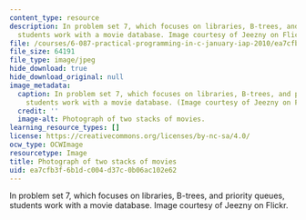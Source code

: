 ```yaml
---
content_type: resource
description: In problem set 7, which focuses on libraries, B-trees, and priority queues,
  students work with a movie database. Image courtesy of Jeezny on Flickr.
file: /courses/6-087-practical-programming-in-c-january-iap-2010/ea7cfb3f6b1dc004d37c0b06ac102e62_6-087iap10.jpg
file_size: 64191
file_type: image/jpeg
hide_download: true
hide_download_original: null
image_metadata:
  caption: In problem set 7, which focuses on libraries, B-trees, and priority queues,
    students work with a movie database. (Image courtesy of Jeezny on Flickr.)
  credit: ''
  image-alt: Photograph of two stacks of movies.
learning_resource_types: []
license: https://creativecommons.org/licenses/by-nc-sa/4.0/
ocw_type: OCWImage
resourcetype: Image
title: Photograph of two stacks of movies
uid: ea7cfb3f-6b1d-c004-d37c-0b06ac102e62
---
```

In problem set 7, which focuses on libraries, B-trees, and priority queues, students work with a movie database. Image courtesy of Jeezny on Flickr.